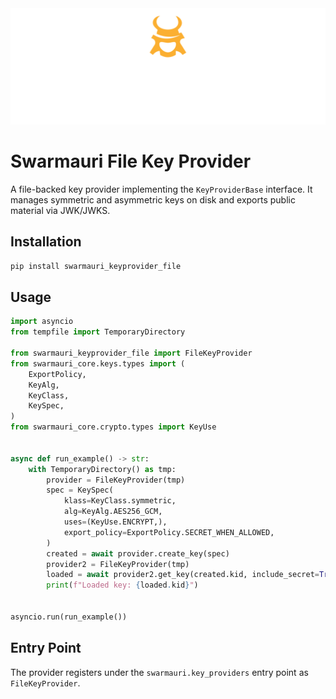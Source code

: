 <!-- Dark OS/GitHub theme → show LIGHT PNG; Light → show DARK PNG -->
<picture>
  <source media="(prefers-color-scheme: dark)"  srcset="../../../assets/swarmauri_brand_frag_light.png">
  <source media="(prefers-color-scheme: light)" srcset="../../../assets/swarmauri_brand_frag_dark.png">
  <!-- Fallback below (see #2) -->
  <img alt="Project logo" src="../../../assets/swarmauri_brand_frag_dark.png" width="640">
</picture>


# Swarmauri File Key Provider

A file-backed key provider implementing the `KeyProviderBase` interface.
It manages symmetric and asymmetric keys on disk and exports public material via JWK/JWKS.

## Installation

```bash
pip install swarmauri_keyprovider_file
```

## Usage

```python
import asyncio
from tempfile import TemporaryDirectory

from swarmauri_keyprovider_file import FileKeyProvider
from swarmauri_core.keys.types import (
    ExportPolicy,
    KeyAlg,
    KeyClass,
    KeySpec,
)
from swarmauri_core.crypto.types import KeyUse


async def run_example() -> str:
    with TemporaryDirectory() as tmp:
        provider = FileKeyProvider(tmp)
        spec = KeySpec(
            klass=KeyClass.symmetric,
            alg=KeyAlg.AES256_GCM,
            uses=(KeyUse.ENCRYPT,),
            export_policy=ExportPolicy.SECRET_WHEN_ALLOWED,
        )
        created = await provider.create_key(spec)
        provider2 = FileKeyProvider(tmp)
        loaded = await provider2.get_key(created.kid, include_secret=True)
        print(f"Loaded key: {loaded.kid}")


asyncio.run(run_example())
```

## Entry Point

The provider registers under the `swarmauri.key_providers` entry point as `FileKeyProvider`.
